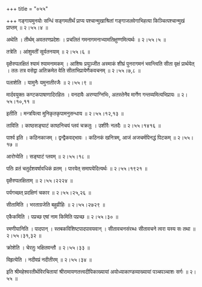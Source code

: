 +++
title = "०५५"

+++
गङ्गायमुनयोः सन्धिं सङ्गमतीर्थं प्राप्य पश्चान्मुखाश्रितां गङ्गाजलवेगाभिहत्या किञ्चित्पश्चान्मुखं प्राप्तम्  ॥  २।५५।४  ॥   

  

अथेति । तीर्थम् अवतरणप्रदेशः । प्रचलितं गमनागमनाभ्यामतिक्षुण्णमित्यर्थः  ॥  २।५५।५  ॥   

  

तत्रेति । आंशुमतीं सूर्यतनयाम्  ॥  २।५५।६  ॥   

  

वृक्षैरुपलक्षितं श्यामं श्यामनामकम् । आशिषः प्रयुञ्जीत अस्माकं शीघ्रं पुनरागमनं भवन्त्विति सीता वृक्षं प्रार्थयेत् । ततः तत्र वसेद्वा अतिक्रमेत वेति सीताभिप्रायेणैकवचनम्  ॥  २।५५।७,८  ॥   

  

पलाशेति । यामुनैः यमुनातीरजैः  ॥  २।५५।९  ॥   

  

मार्दवयुक्तः कण्टकपाषाणादिरहितः । वनदावैः अरण्याग्निभिः, अतस्तेनैव मार्गेण गन्तव्यमित्यभिप्रायः  ॥  २।५५।१०,११  ॥   

  

इतीति । मन्त्रयित्वा मुनिकृतकृपामनुसन्धाय  ॥  २।५५।१२,१३  ॥   

  

ताविति । काष्ठसङ्घाटं काष्ठनिचयं प्लवं चक्रतुः । उशीरैः नलदैः  ॥  २।५५।१४१६  ॥   

  

पार्श्व इति । कठिनकाजम् । द्वन्द्वैकवद्भावः । कठिनकं खनित्रम्, आजं अजचर्मपिनद्धं पिटकम्  ॥  २।५५।१७  ॥   

  

आरोप्येति । सङ्घाटं प्लवम्  ॥  २।५५।१८  ॥   

  

पतिः व्रतं चतुर्दशवर्षावधिकं व्रतम् । पारयेत् समापयेदित्यर्थः  ॥  २।५५।१९२१  ॥   

  

वृक्षैरुपलक्षिताम्  ॥  २।५५।२२२४  ॥   

  

पर्यगच्छत् प्रदक्षिणं चकार  ॥  २।५५।२५,२६  ॥   

  

सीतामिति । भरताग्रजेति बहुव्रीहिः  ॥  २।५५।२७२९  ॥   

  

एकैकमिति । पप्रच्छ एषां नाम किमिति पप्रच्छ  ॥  २।५५।३०  ॥   

  

रमणीयानिति । पादपान् । स्तबकविशिष्टपादपावयवान् । सीतावचनसंरब्धः सीतावचने त्वरा यस्य सः तथा  ॥  २।५५।३१,३२  ॥   

  

क्रोशेति । चेरतुः भक्षितवन्तौ  ॥  २।५५।३३  ॥   

  

विहृत्येति । नदीवप्रं नदीतीरम्  ॥  २।५५।३४  ॥   

  

इति श्रीमहेश्वरतीर्थविरचितायां श्रीरामायणतत्त्वदीपिकाख्यायां अयोध्याकाण्डव्याख्यायां पञ्चपञ्चाशः सर्गः  ॥  २।५५  ॥   

  

  


